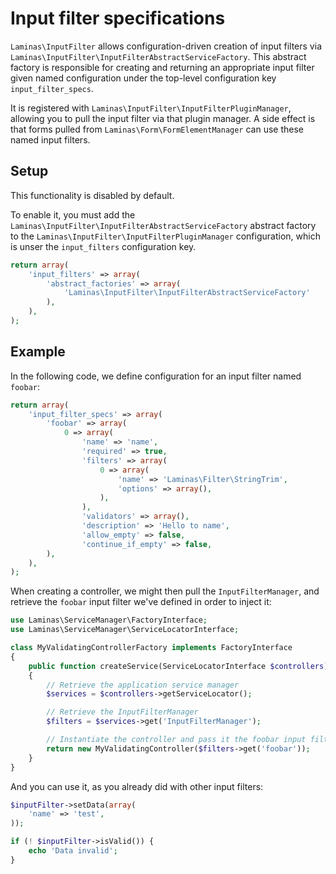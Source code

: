 # Input filter specifications

`Laminas\InputFilter` allows configuration-driven creation of input filters via
`Laminas\InputFilter\InputFilterAbstractServiceFactory`. This abstract factory is responsible for
creating and returning an appropriate input filter given named configuration under the top-level
configuration key `input_filter_specs`.

It is registered with `Laminas\InputFilter\InputFilterPluginManager`, allowing you to pull the input
filter via that plugin manager. A side effect is that forms pulled from
`Laminas\Form\FormElementManager` can use these named input filters.

## Setup

This functionality is disabled by default.

To enable it, you must add the `Laminas\InputFilter\InputFilterAbstractServiceFactory` abstract factory
to the `Laminas\InputFilter\InputFilterPluginManager` configuration, which is unser the `input_filters`
configuration key.

```php
return array(
    'input_filters' => array(
        'abstract_factories' => array(
            'Laminas\InputFilter\InputFilterAbstractServiceFactory'
        ),
    ),
);
```

## Example

In the following code, we define configuration for an input filter named `foobar`:

```php
return array(
    'input_filter_specs' => array(
        'foobar' => array(
            0 => array(
                'name' => 'name',
                'required' => true,
                'filters' => array(
                    0 => array(
                        'name' => 'Laminas\Filter\StringTrim',
                        'options' => array(),
                    ),
                ),
                'validators' => array(),
                'description' => 'Hello to name',
                'allow_empty' => false,
                'continue_if_empty' => false,
        ),
    ),
);
```

When creating a controller, we might then pull the `InputFilterManager`, and retrieve the `foobar`
input filter we've defined in order to inject it:

```php
use Laminas\ServiceManager\FactoryInterface;
use Laminas\ServiceManager\ServiceLocatorInterface;

class MyValidatingControllerFactory implements FactoryInterface
{
    public function createService(ServiceLocatorInterface $controllers)
    {
        // Retrieve the application service manager
        $services = $controllers->getServiceLocator();

        // Retrieve the InputFilterManager
        $filters = $services->get('InputFilterManager');

        // Instantiate the controller and pass it the foobar input filter
        return new MyValidatingController($filters->get('foobar'));
    }
}
```

And you can use it, as you already did with other input filters:

```php
$inputFilter->setData(array(
    'name' => 'test',
));

if (! $inputFilter->isValid()) {
    echo 'Data invalid';
}
```
